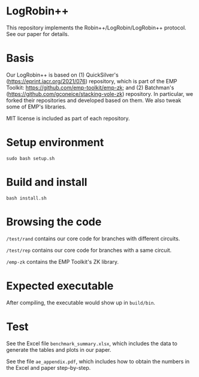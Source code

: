 # LogRobin++

This repository implements the Robin++/LogRobin/LogRobin++ protocol.
See our paper for details.

Basis
=====
Our LogRobin++ is based on (1) QuickSilver's (https://eprint.iacr.org/2021/076) repository, which is part of the EMP Toolkit: https://github.com/emp-toolkit/emp-zk; and (2) Batchman's (https://github.com/gconeice/stacking-vole-zk) repository. In particular, we forked their repositories and developed based on them. We also tweak some of EMP's libraries.

MIT license is included as part of each repository.

Setup environment
=====
`sudo bash setup.sh`

Build and install
=====
`bash install.sh`

Browsing the code
=====
`/test/rand` contains our core code for branches with different circuits.

`/test/rep` contains our core code for branches with a same circuit.

`/emp-zk` contains the EMP Toolkit's ZK library.

Expected executable
=====
After compiling, the executable would show up in `build/bin`.

Test
=====
See the Excel file `benchmark_summary.xlsx`, which includes the data to generate the tables and plots in our paper.

See the file `ae_appendix.pdf`, which includes how to obtain the numbers in the Excel and paper step-by-step.